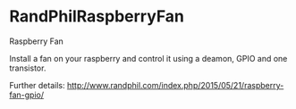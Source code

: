 # RandPhilRaspberryFan
Raspberry Fan

Install a fan on your raspberry and control it using a deamon, GPIO and one transistor.

Further details: http://www.randphil.com/index.php/2015/05/21/raspberry-fan-gpio/

